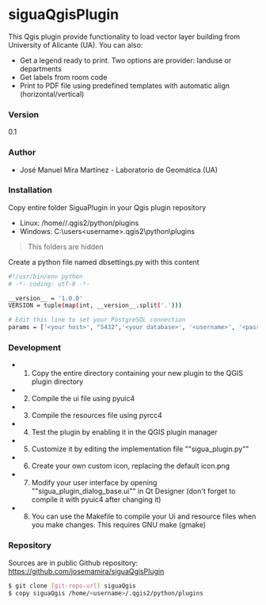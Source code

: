 # siguaQgisPlugin
This Qgis plugin provide functionality to load vector layer building from University of Alicante (UA). You can also:

  - Get a legend ready to print. Two options are provider: landuse or departments 
  - Get labels from room code 
  - Print to PDF file using predefined templates with automatic align (horizontal/vertical) 

### Version
0.1

### Author
* José Manuel Mira Martínez - Laboratorio de Geomática (UA)

### Installation
Copy entire folder SiguaPlugin in your Qgis plugin repository
* Linux: /home/<username>/.qgis2/python/plugins
* Windows: C:\users\<username>\.qgis2\python\plugins
> This folders are hidden

Create a python file named dbsettings.py with this content

```sh
#!/usr/bin/env python
# -*- coding: utf-8 -*-

__version__ = '1.0.0'
VERSION = tuple(map(int, __version__.split('.')))

# Edit this line to set your PostgreSQL connection
params = ['<your host>', "5432",'<your database>', '<username>', '<password>']
```
### Development

* 1. Copy the entire directory containing your new plugin to the QGIS plugin directory
* 2. Compile the ui file using pyuic4
* 3. Compile the resources file using pyrcc4
* 4. Test the plugin by enabling it in the QGIS plugin manager
* 5. Customize it by editing the implementation file ""sigua_plugin.py""
* 6. Create your own custom icon, replacing the default icon.png
* 7. Modify your user interface by opening ""sigua_plugin_dialog_base.ui"" in Qt Designer (don't forget to compile it with pyuic4 after changing it)
* 8. You can use the Makefile to compile your Ui and resource files when you make changes. This requires GNU make (gmake) 

### Repository

Sources are in public Github repository: https://github.com/josemamira/siguaQgisPlugin
```sh
$ git clone [git-repo-url] siguaQgis
$ copy siguaQgis /home/<username>/.qgis2/python/plugins
```



